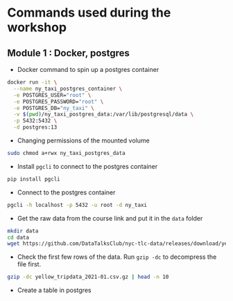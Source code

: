 # Commands used during the workshop

## Module 1 : Docker, postgres

 - Docker command to spin up a postgres container
```bash
docker run -it \
  --name ny_taxi_postgres_container \
  -e POSTGRES_USER="root" \
  -e POSTGRES_PASSWORD="root" \
  -e POSTGRES_DB="ny_taxi" \
  -v $(pwd)/ny_taxi_postgres_data:/var/lib/postgresql/data \
  -p 5432:5432 \
  -d postgres:13
```


 - Changing permissions of the mounted volume
```bash
sudo chmod a+rwx ny_taxi_postgres_data
```

 - Install `pgcli` to connect to the postgres container
```bash
pip install pgcli
```

 - Connect to the postgres container
```bash
pgcli -h localhost -p 5432 -u root -d ny_taxi
```
 - Get the raw data from the course link and put it in the `data` folder
```bash
mkdir data
cd data
wget https://github.com/DataTalksClub/nyc-tlc-data/releases/download/yellow/yellow_tripdata_2021-01.csv.gz 
```

 - Check the first few rows of the data. Run `gzip -dc` to decompress the file first. 
```bash
gzip -dc yellow_tripdata_2021-01.csv.gz | head -n 10 
```

 - Create a table in postgres
```sql